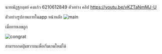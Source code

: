 นายณัฏฐกฤตย์ คงแก้ว 6210612849 
ตัวอย่าง คลิป https://youtu.be/vKZTaNmMJ-U

ตัวอย่างรูปภาพภายในapp
หน้าหลัก 
![main](https://user-images.githubusercontent.com/60337826/152245753-d6aabca3-6598-47fc-83fe-c54da67104b2.jpg)


เมื่อทายเลขถูก 

![congrat](https://user-images.githubusercontent.com/60337826/152245788-bc6a6157-3bbf-434e-b1ae-974d6a55efbb.jpg)

สามารถกดปุ่มขวาบนเพื่อเริ่มเกมใหม่ได้
